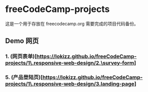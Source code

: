 # freeCodeCamp-projects

这是一个用于存放在 freecodecamp.org 需要完成的项目代码备份。

## Demo 网页

### 1. (网页表单)[https://lokizz.github.io/freeCodeCamp-projects/1\.responsive-web-design/2.\survey-form]

### 5. (产品登陆页)[https://lokizz.github.io/freeCodeCamp-projects/1\.responsive-web-design/3.landing-page]
